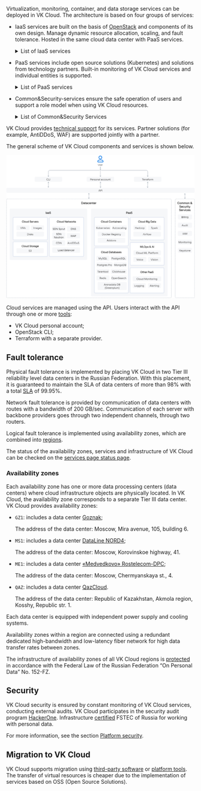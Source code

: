 Virtualization, monitoring, container, and data storage services can be deployed in VK Cloud. The architecture is based on four groups of services:

- IaaS services are built on the basis of [OpenStack](https://www.openstack.org/software/) and components of its own design. Manage dynamic resource allocation, scaling, and fault tolerance. Hosted in the same cloud data center with PaaS services.

  <details>
    <summary>List of IaaS services</summary>
  
  - [Cloud Servers](/en/base/iaas) (IaaS Compute) — provides virtual machines with the ability to allocate public IP and unlimited traffic of 1 GBit/s (also [available](/en/ml/gpu) virtual machines with NVIDIA GPU). Responsible for virtualization and resource integration, uses the KVM hypervisor.
  - [Cloud Storage](/en/base/s3) (IaaS Storage) — provides S3-compatible object storage. The workload on the storage is distributed among all storage nodes. You can deploy a storage with a custom architecture.
  - [Cloud Networks](/en/networks/vnet) (IaaS Network) — provides network interaction within the selected [project](/en/base/account/concepts/projects) using SDN (Software Defined Network) technology. It operates on the basis of OpenStack Neutron and on the basis of proprietary software — Sprut. Includes components:

    - [DNS](/en/networks/dns) — supports public and private DNS, which provides name resolution for VK Cloud platform services.
    - [CDN](/en/networks/cdn) — organizes the transfer of content from your servers to users with minimal delay.
    - [Load Balancer](/en/networks/vnet/concepts/load-balancer) — distributes the load on the infrastructure, providing fault tolerance and flexible scaling of applications.
    - AntiDDoS — filters traffic coming to VK Cloud resources deployed in the project to block DDoS attacks.
    - WAF (Web Application Firewall) — configures incoming and outgoing traffic filtering rules to detect and block network attacks.

  </details>

- PaaS services include open source solutions (Kubernetes) and solutions from technology partners. Built-in monitoring of VK Cloud services and individual entities is supported.

  <details>
    <summary>List of PaaS services</summary>
  
  - [Cloud Containers](/en/base/k8s) — allows you to create and manage Kubernetes clusters in which you can run services and applications.
  - [Cloud Databases](/en/dbs/dbaas) — provides scalable DBMS: MySQL, PostgreSQL, Postgres Pro, ClickHouse, MongoDB, Redis, Tarantool, OpenSearch, Arenadata DB based on Greenplum.
  - [Cloud Big Data](/en/bigdata/hortonworks) — used for big data analysis based on Arenadata Hadoop, supports scaling.
  - [Cloud Streams](/en/bigdata/cloud-streams) — provides Arenadata Streaming-based clusters for processing streaming data.
  - [Cloud ML Platform](/en/ml/mlplatform) — supports services for a full ML development cycle.
  - [Cloud Voice](/en/ml/cloud-voice) — provides a REST API for speech recognition and synthesis based on machine learning.
  - [Vision](/ru/ml/vision) — provides a REST API for face and object recognition based on machine learning.
  - [Cloud Alerting](/en/manage/alerting) —  configures notifications about changes in key metrics of VK Cloud services.
  - [Cloud Logging](/en/manage/logging) — aggregates and analyzes service logs in VK Cloud.
  - Monitoring — provides monitoring of metrics specific to PaaS services, for example, analytics on K8s container feeds, PostgreSQL DBMS transaction statistics.
  - Additional services:

    - [1C:Ready workplace](/en/additionals/special/1cgrm) — provides resources and software for the deployment of 1C services: Accounting, Salary and Personnel Management, Management of our company.
    - [Marketplace](/ru/additionals/mp) — allows you to quickly deploy web development and administration environments based on virtual machines.

  </details>

- Common&Security-services ensure the safe operation of users and support a role model when using VK Cloud resources.

  <details>
    <summary>List of Common&Security Services</summary>

  - [Billing](/en/additionals/billing) — keeps records of resource usage and expense control, generates financial reports, provides interaction with payment systems when paying for services.
  - Audit — generates an audit log of user actions in VK Cloud.
  - IAM — manages authentication and authorization of users and services in conjunction with Keystone.
  - [Cloud Monitoring](/en/manage/monitoring) — provides monitoring of cloud services and user applications.
  - Keystone — provides API client authentication, service discovery, and distributed multi-tenant authorization.
  
  </details>

VK Cloud provides [technical support](/en/additionals/start/support/support-info) for its services. Partner solutions (for example, AntiDDoS, WAF) are supported jointly with a partner.

The general scheme of VK Cloud components and services is shown below.

![](./assets/vkcloud_architecture.png)

Cloud services are managed using the API. Users interact with the API through one or more [tools](/en/manage/tools-for-using-services):

- VK Cloud personal account;
- OpenStack CLI;
- Terraform with a separate provider.

## Fault tolerance

Physical fault tolerance is implemented by placing VK Cloud in two Tier III reliability level data centers in the Russian Federation. With this placement, it is guaranteed to maintain the SLA of data centers of more than 98% with a total [SLA](../support/sla/) of 99.95%.

Network fault tolerance is provided by communication of data centers with routes with a bandwidth of 200 GB/sec. Communication of each server with backbone providers goes through two independent channels, through two routers.

Logical fault tolerance is implemented using availability zones, which are combined into [regions](/en/base/account/concepts/regions).

<info>

The status of the availability zones, services and infrastructure of VK Cloud can be checked on the [services page status page](https://status.msk.cloud.vk.com).

</info>

### Availability zones

Each availability zone has one or more data processing centers (data centers) where cloud infrastructure objects are physically located. In VK Cloud, the availability zone corresponds to a separate Tier III data center. VK Cloud provides availability zones:

- `GZ1`: includes a data center [Goznak](https://tech.goznak.ru/dc-goznak-moscow);

  The address of the data center: Moscow, Mira avenue, 105, building 6.

- `MS1`: includes a data center [DataLine NORD4](https://www.dtln.ru/tsod-nord);

  The address of the data center: Moscow, Korovinskoe highway, 41.

- `ME1`: includes a data center [«Medvedkovo» Rostelecom-DPC](https://dcnetwork.ru/dc/moscow);

  The address of the data center: Moscow, Chermyanskaya st., 4.

- `QAZ`: includes a data center [QazCloud](https://qazcloud.kz/).

  The address of the data center: Republic of Kazakhstan, Akmola region, Kosshy, Republic str. 1.

Each data center is equipped with independent power supply and cooling systems.

Availability zones within a region are connected using a redundant dedicated high-bandwidth and low-latency fiber network for high data transfer rates between zones.

The infrastructure of availability zones of all VK Cloud regions is [protected](https://cloud.vk.com/cloud-platform/certificates/) in accordance with the Federal Law of the Russian Federation “On Personal Data” No. 152-FZ.

## Security

VK Cloud security is ensured by constant monitoring of VK Cloud services, conducting external audits. VK Cloud participates in the security audit program [HackerOne](https://www.hackerone.com). Infrastructure [certified](https://cloud.vk.com/cloud-platform/certificates/) FSTEC of Russia for working with personal data.

For more information, see the section [Platform security](../it-security/).

## Migration to VK Cloud

VK Cloud supports migration using [third-party software](/en/additionals/migration) or [platform tools](/en/additionals/migration/migrate-hystax). The transfer of virtual resources is cheaper due to the implementation of services based on OSS (Open Source Solutions).
